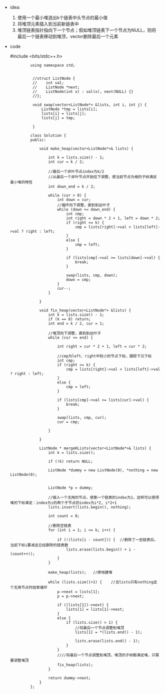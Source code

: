 -  idea:
	1.	使用一个最小堆选出k个链表中头节点的最小值
	2.	将堆顶元素插入到当前新链表中
	3.	堆顶链表指针指向下一个节点；假如堆顶链表下一个节点为NULL，则将最后一个链表移动到堆顶，vector删除最后一个元素

-  code
	
	#include <bits/stdc++.h>
				
				using namespace std;
				
				
				 //struct ListNode {
				 //    int val;
				 //    ListNode *next;
				 //    ListNode(int x) : val(x), next(NULL) {}
				 //};
				
				 void swap(vector<ListNode*> &lists, int i, int j) {
					 ListNode *tmp = lists[i];
					 lists[i] = lists[j];
					 lists[j] = tmp;
				
				 }
				
				class Solution {
				public:
				
					void make_heap(vector<ListNode*>& lists) {
				
						int k = lists.size() - 1;
						int cur = k / 2;
				
						//最后一个非叶节点index为k/2
						//从最后一个非叶节点开始往下调整，使当前节点为根的子树满足最小堆的特性
						int down_end = k / 2;
				
						while (cur > 0) {
							int down = cur;
							//循环向下调整，直到到达叶子
							while (down <= down_end) {
								int cmp;
								int right = down * 2 + 1, left = down * 2;
								if (right <= k) {
									cmp = lists[right]->val < lists[left]->val ? right : left;
								}
								else {
									cmp = left;
								}
				
								if (lists[cmp]->val >= lists[down]->val) {
									break;
								}
				
								swap(lists, cmp, down);
								down = cmp;
							}
							cur--;
						}
				
					}
				
					void fix_heap(vector<ListNode*> &lists) {
						int k = lists.size() - 1;
						if (k == 0)	return;
						int end = k / 2, cur = 1;
						
						//堆顶向下调整，直到到达叶子
						while (cur <= end) {
				
							int right = cur * 2 + 1, left = cur * 2;
				
							//cmp为left、right中较小的节点下标，跟踪下沉下标
							int cmp;
							if (right <= k) {
								cmp = lists[right]->val < lists[left]->val ? right : left;
							}
							else {
								cmp = left;
							}
				
							if (lists[cmp]->val >= lists[cur]->val) {
								break;
							}
				
							swap(lists, cmp, cur);
							cur = cmp;
							
						}
						
					}
				
					ListNode * mergeKLists(vector<ListNode*>& lists) {
						int k = lists.size();
				
						if (!k)	return NULL;
				
						ListNode *dummy = new ListNode(0), *nothing = new ListNode(0);
				
				
						ListNode *p = dummy;
				
						//插入一个无用的节点，使第一个链表的index为1，这样可以使得堆的下标满足：index为i的两个子节点的index为i*2, i*2+1
						lists.insert(lists.begin(), nothing);
				
						int count = 0;
				
						//删除空链表
						for (int i = 1; i <= k; i++) {
				
							if (!(lists[i - count])) {	//删除了一些链表后，当前下标i要减去已经删除的链表数
								lists.erase(lists.begin() + i - (count++));
							}
						}
				
						make_heap(lists);	//原地建堆
				
						while (lists.size()>1) {	//当lists只有nothing这个无用节点时结束循环
							p->next = lists[1];
							p = p->next;
							
							if ((lists[1])->next) {
								lists[1] = lists[1]->next;
							}
							else {
								if (lists.size() > 1) {
									//将最后一个节点调整到堆顶
									lists[1] = *(lists.end() - 1);
				
									lists.erase(lists.end() - 1);
								}
							}
							////将最后一个节点调整到堆顶，堆顶的子树都满足堆，只需要调整堆顶
							fix_heap(lists);
						}
				
						return dummy->next;
					}
				};